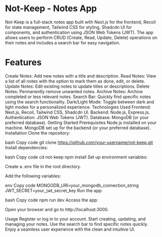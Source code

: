 # Not-Keep - Notes App
Not-Keep is a full-stack notes app built with Next.js for the frontend, Recoil for state management, Tailwind CSS for styling, Shadcdn UI for components, and authentication using JSON Web Tokens (JWT). The app allows users to perform CRUD (Create, Read, Update, Delete) operations on their notes and includes a search bar for easy navigation.

# Features
Create Notes: Add new notes with a title and description.
Read Notes: View a list of all notes with the option to mark them as done, edit, or delete.
Update Notes: Edit existing notes to update titles or descriptions.
Delete Notes: Permanently remove unwanted notes.
Archive Notes: Archive completed or less relevant notes.
Search Bar: Quickly find specific notes using the search functionality.
Dark/Light Mode: Toggle between dark and light modes for a personalized experience.
Technologies Used
Frontend: Next.js, Recoil, Tailwind CSS, Shadcdn UI.
Backend: Node.js, Express.js.
Authentication: JSON Web Tokens (JWT).
Database: MongoDB (or your preferred database).
Getting Started
Prerequisites
Node.js installed on your machine.
MongoDB set up for the backend (or your preferred database).
Installation
Clone the repository:

bash
Copy code
git clone https://github.com/your-username/not-keep.git
Install dependencies:

bash
Copy code
cd not-keep
npm install
Set up environment variables:

Create a .env file in the root directory.

Add the following variables:

env
Copy code
MONGODB_URI=your_mongodb_connection_string
JWT_SECRET=your_jwt_secret_key
Run the app:

bash
Copy code
npm run dev
Access the app:

Open your browser and go to http://localhost:3000.

Usage
Register or log in to your account.
Start creating, updating, and managing your notes.
Use the search bar to find specific notes quickly.
Enjoy a seamless user experience with the clean and intuitive UI.
